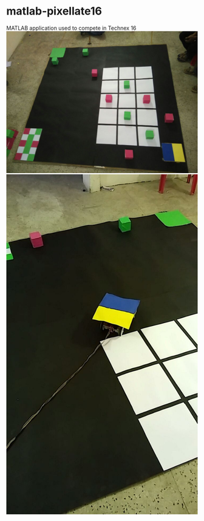 # matlab-pixellate16
MATLAB application used to compete in Technex 16
![](arena1.jpg)
![](arena3.jpg)
